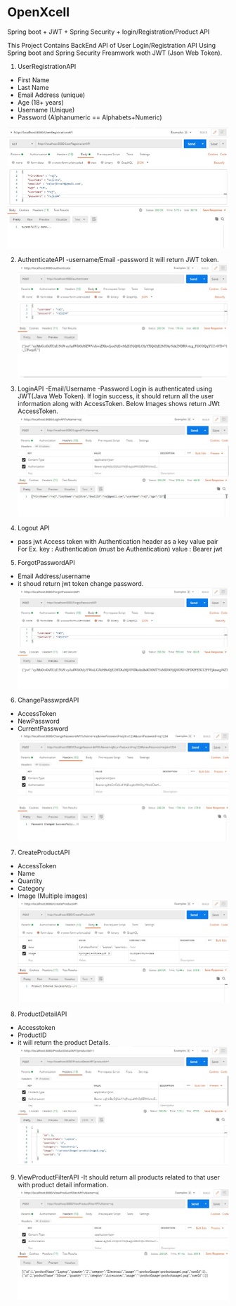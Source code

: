 # OpenXcell
Spring boot + JWT + Spring Security + login/Registration/Product API

This Project Contains BackEnd API of User Login/Registration API Using Spring boot and Spring Security Freamwork woth JWT (Json Web Token).

1) UserRegistrationAPI
- First Name
- Last Name
- Email Address (unique)
- Age (18+ years)
- Username (Unique)
- Password (Alphanumeric == Alphabets+Numeric)

![](images/UserRegistrationAPI.JPG)

2) AuthenticateAPI
-username/Email
-password
it will return JWT token.
![](images/authenticate.JPG)

3) LoginAPI
-Email/Username
-Password
Login is authenticated using JWT(Java Web Token).
If login success, it should return all the user information along with AccessToken.
Below Images shows return JWt AccessToken.
![](images/LoginAPI.JPG)

4) Logout API
- pass jwt Access token with Authentication header as a key value pair
For Ex.
key : Authentication       (must be Authentication)
value : Bearer jwt

5) ForgotPasswordAPI
-	Email Address/username 
- it shoud return jwt token change password.
![](images/ForgotPasswordAPI.JPG)


6) ChangePasswprdAPI
-	AccessToken
-	NewPassword
-	CurrentPassword
![](images/ChangePasswprdAPI.JPG)


7) CreateProductAPI
-	AccessToken
-	Name
-	Quantity
-	Category
-	Image (Multiple images)
![](images/CreateProductAPI.JPG)

8) ProductDetailAPI
-	Accesstoken
-	ProductID
- it will return the product Details.
![](images/ProductDetailAPI.JPG)

9) ViewProductFilterAPI 
-It should return all products related to that user with product detail information.
![](images/ViewProductFilterAPI.JPG)




